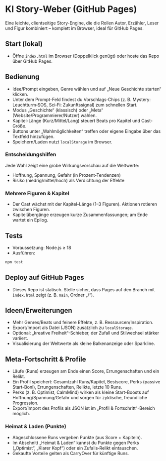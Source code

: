 # KI Story‑Weber (GitHub Pages)

Eine leichte, clientseitige Story-Engine, die die Rollen Autor, Erzähler, Leser und Figur kombiniert – komplett im Browser, ideal für GitHub Pages.

## Start (lokal)

- Öffne `index.html` im Browser (Doppelklick genügt) oder hoste das Repo über GitHub Pages.

## Bedienung

- Idee/Prompt eingeben, Genre wählen und auf „Neue Geschichte starten“ klicken.
- Unter dem Prompt-Feld findest du Vorschlags‑Chips (z. B. Mystery: Leuchtturm‑SOS, Sci‑Fi: Zukunftssignal) zum schnellen Start.
- Modus „Geschichte“ (klassisch) oder „Meta“ (Website/Programmierer/Nutzer) wählen.
- Kapitel-Länge (Kurz/Mittel/Lang) steuert Beats pro Kapitel und Cast-Größe.
- Buttons unter „Wahlmöglichkeiten“ treffen oder eigene Eingabe über das Textfeld hinzufügen.
- Speichern/Laden nutzt `localStorage` im Browser.

### Entscheidungshilfen

Jede Wahl zeigt eine grobe Wirkungsvorschau auf die Weltwerte:

- Hoffnung, Spannung, Gefahr (in Prozent-Tendenzen)
- Risiko (niedrig/mittel/hoch) als Verdichtung der Effekte

### Mehrere Figuren & Kapitel

- Der Cast wächst mit der Kapitel-Länge (1–3 Figuren). Aktionen rotieren zwischen Figuren.
- Kapitelübergänge erzeugen kurze Zusammenfassungen; am Ende wartet ein Epilog.

## Tests

- Voraussetzung: Node.js ≥ 18
- Ausführen:

```powershell
npm test
```

## Deploy auf GitHub Pages

- Dieses Repo ist statisch. Stelle sicher, dass Pages auf den Branch mit `index.html` zeigt (z. B. `main`, Ordner „/“).

## Ideen/Erweiterungen

- Mehr Genres/Beats und feinere Effekte, z. B. Ressourcen/Inspiration.
- Export/Import als Datei (JSON) zusätzlich zu `localStorage`.
- Optional: „kreative Freiheit“-Schieber, der Zufall und Stilwechsel stärker variiert.
- Visualisierung der Weltwerte als kleine Balkenanzeige oder Sparkline.

## Meta-Fortschritt & Profile

- Läufe (Runs) erzeugen am Ende einen Score, Errungenschaften und ein Relikt.
- Ein Profil speichert: Gesamtzahl Runs/Kapitel, Bestscore, Perks (passive Start-Boni), Errungenschaften, Relikte, letzte 10 Runs.
- Perks (z. B. Optimist, CalmMind) wirken als kleine Start-Boosts auf Hoffnung/Spannung/Gefahr und sorgen für zyklische, freundliche Progression.
- Export/Import des Profils als JSON ist im „Profil & Fortschritt“-Bereich möglich.

### Heimat & Laden (Punkte)

- Abgeschlossene Runs vergeben Punkte (aus Score + Kapiteln).
- Im Abschnitt „Heimat & Laden“ kannst du Punkte gegen Perks („Optimist“, „Klarer Kopf“) oder ein Zufalls‑Relikt eintauschen.
- Gekaufte Vorteile gelten als CarryOver für künftige Runs.

